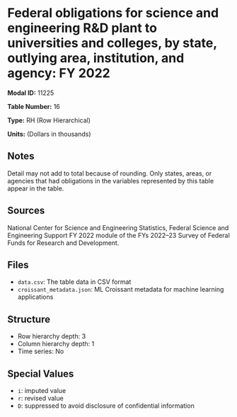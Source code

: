 # Federal obligations for science and engineering R&D plant to universities and colleges, by state, outlying area, institution, and agency: FY 2022

**Modal ID:** 11225

**Table Number:** 16

**Type:** RH (Row Hierarchical)

**Units:** (Dollars in thousands)

## Notes

Detail may not add to total because of rounding. Only states, areas, or agencies that had obligations in the variables represented by this table appear in the table.

## Sources

National Center for Science and Engineering Statistics, Federal Science and Engineering Support FY 2022 module of the FYs 2022–23 Survey of Federal Funds for Research and Development.

## Files

- `data.csv`: The table data in CSV format
- `croissant_metadata.json`: ML Croissant metadata for machine learning applications

## Structure

- Row hierarchy depth: 3
- Column hierarchy depth: 1
- Time series: No

## Special Values

- `i`: imputed value
- `r`: revised value
- `D`: suppressed to avoid disclosure of confidential information
